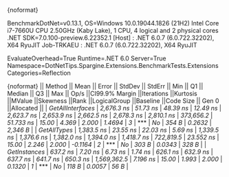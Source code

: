 {noformat}

BenchmarkDotNet=v0.13.1, OS=Windows 10.0.19044.1826 (21H2)
Intel Core i7-7660U CPU 2.50GHz (Kaby Lake), 1 CPU, 4 logical and 2 physical cores
.NET SDK=7.0.100-preview.6.22352.1
  [Host]     : .NET 6.0.7 (6.0.722.32202), X64 RyuJIT
  Job-TRKAEU : .NET 6.0.7 (6.0.722.32202), X64 RyuJIT

EvaluateOverhead=True  Runtime=.NET 6.0  Server=True  
Namespace=DotNetTips.Spargine.Extensions.BenchmarkTests.Extensions  Categories=Reflection  

{noformat}
||          Method ||      Mean ||   Error ||  StdDev ||  StdErr ||       Min ||        Q1 ||    Median ||        Q3 ||       Max ||       Op/s ||CI99.9% Margin ||Iterations ||Kurtosis ||MValue ||Skewness ||Rank ||LogicalGroup ||Baseline ||Code Size || Gen 0 ||Allocated ||
| *GetAllInterfaces* | *2,676.3 ns* | *51.73 ns* | *48.39 ns* | *12.49 ns* | *2,623.7 ns* | *2,653.9 ns* | *2,662.5 ns* | *2,678.3 ns* | *2,810.1 ns* |   *373,656.2* |      *51.733 ns* |      *15.00* |    *4.369* |  *2.000* |   *1.4694* |    *3* |            *** |       *No* |     *354 B* | *0.2632* |   *2,346 B* |
|      *GetAllTypes* | *1,383.5 ns* | *23.55 ns* | *22.03 ns* |  *5.69 ns* | *1,339.5 ns* | *1,376.6 ns* | *1,382.0 ns* | *1,394.0 ns* | *1,418.7 ns* |   *722,819.5* |      *23.552 ns* |      *15.00* |    *2.246* |  *2.000* |  *-0.1164* |    *2* |            *** |       *No* |     *303 B* | *0.0343* |     *328 B* |
|     *GetInstances* |   *637.2 ns* |  *7.20 ns* |  *6.73 ns* |  *1.74 ns* |   *626.1 ns* |   *632.9 ns* |   *637.7 ns* |   *641.7 ns* |   *650.3 ns* | *1,569,362.5* |       *7.196 ns* |      *15.00* |    *1.993* |  *2.000* |   *0.1320* |    *1* |            *** |       *No* |     *118 B* | *0.0057* |      *56 B* |
